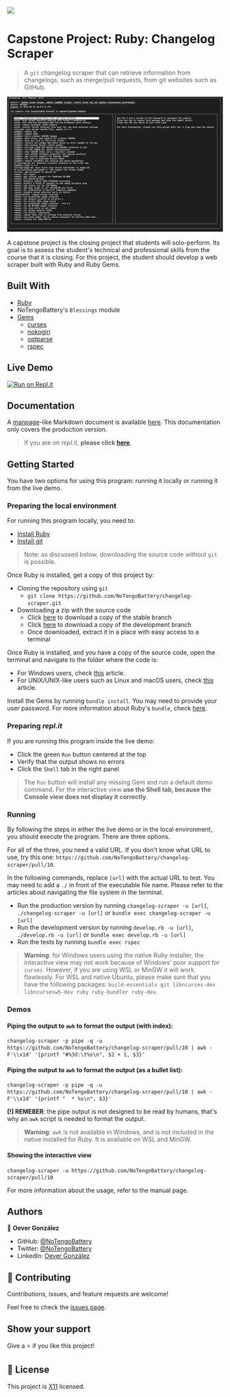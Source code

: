![](https://img.shields.io/badge/Microverse-blueviolet)

# Capstone Project: Ruby: Changelog Scraper
> A `git` changelog scraper that can retrieve information from changelogs, such as merge/pull requests, from git websites such as GitHub.

![screenshot](./doc/screenshot.png)

A capstone project is the closing project that students will solo-perform. Its goal is to assess the student's technical and professional skills from the course that it is closing. For this project, the student should develop a web scraper built with Ruby and Ruby Gems.

## Built With
- [Ruby](https://www.ruby-lang.org/en/)
- NoTengoBattery's `Blessings` module
- [Gems](https://rubygems.org/)
  - [curses](https://linux.die.net/man/3/curses)
  - [nokogiri](https://nokogiri.org/)
  - [optparse](https://github.com/ruby/optparse)
  - [rspec](https://rspec.info/)

## Live Demo
[![Run on Repl.it](https://repl.it/badge/github/NoTengoBattery/changelog-scraper)](https://repl.it/@NoTengoBattery/changelog-scraper#README.md)

## Documentation
A [manpage](https://wiki.archlinux.org/index.php/Man_page)-like Markdown document is available [here](./doc/README.md). This documentation only covers the production version.

> If you are on *repl.it*, **please click [here](#doc/README.md)**.

## Getting Started
You have two options for using this program: running it locally or running it from the live demo.

### Preparing the local environment
For running this program locally, you need to:
- [Install Ruby](https://www.ruby-lang.org/en/downloads/)
- [Install git](https://git-scm.com/book/en/v2/Getting-Started-Installing-Git)

> Note: as discussed below, downloading the source code without `git` is possible.

Once Ruby is installed, get a copy of this project by:
- Cloning the repository using `git`
  * `git clone https://github.com/NoTengoBattery/changelog-scraper.git`
- Downloading a zip with the source code
  * Click [here](https://github.com/NoTengoBattery/changelog-scraper/archive/master.zip) to download a copy of the stable branch
  * Click [here](https://github.com/NoTengoBattery/changelog-scraper/archive/develop.zip) to download a copy of the development branch
  * Once  downloaded, extract it in a place with easy access to a terminal

Once Ruby is installed, and you have a copy of the source code, open the terminal and navigate to the folder where the code is:
- For Windows users, check [this](https://www.technoloxy.com/tutorials/cmd-navigate-view-run/) article.
- For UNIX/UNIX-like users such as Linux and macOS users, check [this](https://swcarpentry.github.io/shell-novice/02-filedir/index.html) article.

Install the Gems by running `bundle install`. You may need to provide your user password. For more information about Ruby's `bundle`, check [here](https://bundler.io/man/bundle-install.1.html).

### Preparing *repl.it*
If you are running this program inside the live demo:
- Click the green `Run` button centered at the top
- Verify that the output shows no errors
- Click the `Shell` tab in the right panel

> The `Run` button will install any missing Gem and run a default demo command. For the interactive view **use the Shell tab, because the Console view does not display it correctly**.

### Running
By following the steps in either the live demo or in the local environment, you should execute the program. There are three options.

For all of the three, you need a valid URL. If you don't know what URL to use, try this one: `https://github.com/NoTengoBattery/changelog-scraper/pull/10`.

In the following commands, replace `[url]` with the actual URL to test. You may need to add a `./` in front of the executable file name. Please refer to the articles about navigating the file system in the terminal.
- Run the production version by running `changelog-scraper -u [url]`, `./changelog-scraper -u [url]` or `bundle exec changelog-scraper -u [url]`
- Run the development version by running `develop.rb -u [url]`, `./develop.rb -u [url]` or `bundle exec develop.rb -u [url]`
- Run the tests by running `bundle exec rspec`

> **Warning**: for Windows users using the native Ruby installer, the interactive view may not work because of Windows' poor support for `curses`. However, if you are using WSL or MinGW it will work flawlessly. For WSL and native Ubuntu, please make sure that you have the following packages: `build-essentials git libncurses-dev libncursesw5-dev ruby ruby-bundler ruby-dev`.

### Demos
#### Piping the output to `awk` to format the output (with index):
```shell
changelog-scraper -p pipe -q -u https://github.com/NoTengoBattery/changelog-scraper/pull/10 | awk -F'\\x1d' '{printf "#%3d:\t%s\n", $2 + 1, $3}'
```
#### Piping the output to `awk` to format the output (as a bullet list):
```shell
changelog-scraper -p pipe -q -u https://github.com/NoTengoBattery/changelog-scraper/pull/10 | awk -F'\\x1d' '{printf "  * %s\n", $3}'
```

**[!] REMEBER**: the pipe output is not designed to be read by humans, that's why an `awk` script is needed to format the output.
> **Warning**: `awk` is not available in Windows, and is not included in the native installed for Ruby. It is available on WSL and MinGW.

#### Showing the interactive view
```shell
changelog-scraper -u https://github.com/NoTengoBattery/changelog-scraper/pull/10
```

For more information about the usage, refer to the manual page.

## Authors

👤 **Oever González**

- GitHub: [@NoTengoBattery](https://github.com/NoTengoBattery)
- Twitter: [@NoTengoBattery](https://twitter.com/NoTengoBattery)
- LinkedIn: [Oever González](https://linkedin.com/in/NoTengoBattery)

## 🤝 Contributing

Contributions, issues, and feature requests are welcome!

Feel free to check the [issues page](https://github.com/NoTengoBattery/changelog-scraper/issues).

## Show your support

Give a ⭐️ if you like this project!

## 📝 License

This project is [X11](https://spdx.org/licenses/X11.html) licensed.
